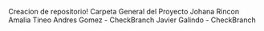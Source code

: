 Creacion de repositorio!
Carpeta General del Proyecto
Johana Rincon
Amalia Tineo
Andres Gomez - CheckBranch
Javier Galindo - CheckBranch
